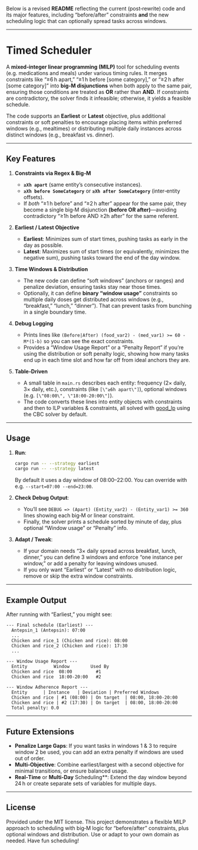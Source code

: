Below is a revised **README** reflecting the current (post‐rewrite) code and its major features, including “before/after” constraints **and** the new scheduling logic that can optionally spread tasks across windows.

---

# Timed Scheduler

A **mixed‐integer linear programming (MILP)** tool for scheduling events (e.g. medications and meals) under various timing rules. It merges constraints like “≥6 h apart,” “≥1 h before [some category],” or “≥2 h after [some category]” into **big‐M disjunctions** when both apply to the same pair, ensuring those conditions are treated as **OR** rather than **AND**. If constraints are contradictory, the solver finds it infeasible; otherwise, it yields a feasible schedule.

The code supports an **Earliest** or **Latest** objective, plus additional constraints or soft penalties to encourage placing items within preferred windows (e.g., mealtimes) or distributing multiple daily instances across distinct windows (e.g., breakfast vs. dinner).

---

## Key Features

1. **Constraints via Regex & Big‑M**  
   - **`≥Xh apart`** (same entity’s consecutive instances).  
   - **`≥Xh before SomeCategory`** or **`≥Xh after SomeCategory`** (inter‐entity offsets).  
   - If _both_ “≥1 h before” and “≥2 h after” appear for the same pair, they become a single big‑M disjunction **(before OR after)**—avoiding contradictory “≥1h before AND ≥2h after” for the same referent.

2. **Earliest / Latest Objective**  
   - **Earliest**: Minimizes sum of start times, pushing tasks as early in the day as possible.  
   - **Latest**: Maximizes sum of start times (or equivalently, minimizes the negative sum), pushing tasks toward the end of the day window.

3. **Time Windows & Distribution**  
   - The new code can define “soft windows” (anchors or ranges) and penalize deviation, ensuring tasks stay near those times.  
   - Optionally, it can define **binary “window usage”** constraints so multiple daily doses get distributed across windows (e.g., “breakfast,” “lunch,” “dinner”). That can prevent tasks from bunching in a single boundary time.

4. **Debug Logging**  
   - Prints lines like `(Before|After) (food_var2) - (med_var1) >= 60 - M*(1-b)` so you can see the exact constraints.  
   - Provides a “Window Usage Report” or a “Penalty Report” if you’re using the distribution or soft penalty logic, showing how many tasks end up in each time slot and how far off from ideal anchors they are.

5. **Table‐Driven**  
   - A small table in `main.rs` describes each entity: frequency (2× daily, 3× daily, etc.), constraints (like `[\"≥6h apart\"]`), optional windows (e.g. `[\"08:00\", \"18:00-20:00\"]`).  
   - The code converts these lines into entity objects with constraints and then to ILP variables & constraints, all solved with [good_lp](https://docs.rs/good_lp) using the CBC solver by default.

---

## Usage

1. **Run**:  
   ```bash
   cargo run -- --strategy earliest
   cargo run -- --strategy latest
   ```
   By default it uses a day window of 08:00–22:00. You can override with e.g. `--start=07:00 --end=23:00`.

2. **Check Debug Output**:  
   - You’ll see `DEBUG => (Apart) (Entity_var2) - (Entity_var1) >= 360` lines showing each big‑M or linear constraint.  
   - Finally, the solver prints a schedule sorted by minute of day, plus optional “Window usage” or “Penalty” info.

3. **Adapt / Tweak**:  
   - If your domain needs “3× daily spread across breakfast, lunch, dinner,” you can define 3 windows and enforce “one instance per window,” or add a penalty for leaving windows unused.  
   - If you only want “Earliest” or “Latest” with no distribution logic, remove or skip the extra window constraints.

---

## Example Output

After running with “Earliest,” you might see:

```
--- Final schedule (Earliest) ---
  Antepsin_1 (Antepsin): 07:00
  ...
  Chicken and rice_1 (Chicken and rice): 08:00
  Chicken and rice_2 (Chicken and rice): 17:30
  ...
```
```
--- Window Usage Report ---
  Entity          Window        Used By  
  Chicken and rice  08:00         #1 
  Chicken and rice  18:00-20:00   #2
```
```
--- Window Adherence Report ---
  Entity      | Instance   | Deviation | Preferred Windows
  Chicken and rice | #1 (08:00) | On target  | 08:00, 18:00-20:00
  Chicken and rice | #2 (17:30) | On target  | 08:00, 18:00-20:00
  Total penalty: 0.0
```

---

## Future Extensions

- **Penalize Large Gaps**: If you want tasks in windows 1 & 3 to require window 2 be used, you can add an extra penalty if windows are used out of order.  
- **Multi‐Objective**: Combine earliest/largest with a second objective for minimal transitions, or ensure balanced usage.  
- **Real‐Time** or **Multi‐Day** Scheduling**: Extend the day window beyond 24 h or create separate sets of variables for multiple days.

---

## License

Provided under the MIT license. This project demonstrates a flexible MILP approach to scheduling with big‐M logic for “before/after” constraints, plus optional windows and distribution. Use or adapt to your own domain as needed. Have fun scheduling!